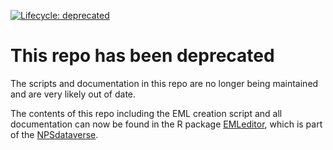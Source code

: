 
<!-- README.md is generated from README.Rmd. Please edit that file -->
<!-- badges: start -->

[![Lifecycle:
deprecated](https://img.shields.io/badge/lifecycle-deprecated-red.svg)](https://www.tidyverse.org/lifecycle/#deprecated)
<!-- badges: end -->

# This repo has been deprecated

The scripts and documentation in this repo are no longer being
maintained and are very likely out of date.

The contents of this repo including the EML creation script and all
documentation can now be found in the R package
[EMLeditor](https://nationalparkservice.github.io/EMLeditor/), which is
part of the
[NPSdataverse](https://nationalparkservice.github.io/NPSdataverse/).
